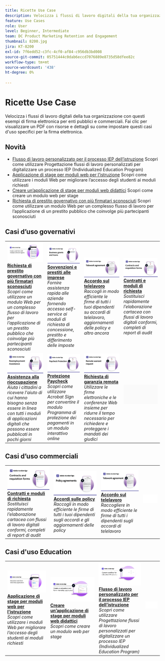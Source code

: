 ```yaml
---
title: Ricette Use Case
description: Velocizza i flussi di lavoro digitali della tua organizzazione con questi esempi di firma elettronica per enti pubblici e commerciali
feature: Use Cases
role: User
level: Beginner, Intermediate
team: DC Product Marketing Retention and Engagement
thumbnail: 8200.jpg
jira: KT-8200
exl-id: 7f6edd52-c3fc-4cf0-af84-c956db3bd008
source-git-commit: 05751444c0dab6eccd7076889e8735d58dfee82c
workflow-type: tm+mt
source-wordcount: '438'
ht-degree: 0%

---
```


# Ricette Use Case

Velocizza i flussi di lavoro digitali della tua organizzazione con questi esempi di firma elettronica per enti pubblici e commerciali. Fai clic per visualizzare un PDF con risorse e dettagli su come impostare questi casi d&#39;uso specifici per la firma elettronica.

## Novità

* [Flusso di lavoro personalizzato per il processo IEP dell’istruzione](usecase-edu-iep.md)
Scopri come utilizzare Progettazione flussi di lavoro personalizzati per digitalizzare un processo IEP (Individualized Education Program)
* [Applicazione di stage per moduli web per l’istruzione](usecase-edu-intern.md)
Scopri come utilizzare i moduli Web per migliorare l’accesso degli studenti ai moduli richiesti
* [Creare un’applicazione di stage per moduli web didattici](usecase-edu-intern-create.md)
Scopri come creare un modulo web per stage
* [Richiesta di prestito governativo con più firmatari sconosciuti](webform-multiple-signers.md)
Scopri come utilizzare un modulo Web per un complesso flusso di lavoro per l’applicazione di un prestito pubblico che coinvolge più partecipanti sconosciuti

## Casi d’uso governativi

<table style="table-layout:fixed">
<tr>
  <td>
    <a href="webform-multiple-signers.md">
      <img alt="Richiesta di prestito governativo con più firmatari sconosciuti" src="../assets/Web-form-unknown.png" />
    </a>
    <div>
    <a href="webform-multiple-signers.md"><strong>Richiesta di prestito governativo con più firmatari sconosciuti</strong></a>
    </div>
    <em>Scopri come utilizzare un modulo Web per un complesso flusso di lavoro per l’applicazione di un prestito pubblico che coinvolge più partecipanti sconosciuti</em>
    <br>
  </td> 
  <td>
    <a href="usecasegovgrants.md">
      <img alt="Sovvenzioni e prestiti alle imprese" src="../assets/UC_Business.png" />
    </a>
    <div>
    <a href="usecasegovgrants.md"><strong>Sovvenzioni e prestiti alle imprese</strong></a>
    </div>
    <em>Fornire assistenza rapida alle aziende fornendo accesso self-service ai moduli di richiesta di concessione, prestito e differimento delle imposte</em>
    <br>
  </td> 
  <td>
    <a href="usecasegovtelework.md">
      <img alt="Accordo sul telelavoro" src="../assets/UC_MegasignR.png" />
    </a>
    <div>
    <a href="usecasegovtelework.md"><strong>Accordo sul telelavoro</strong></a>
    </div>
    <em>Raccogli in modo efficiente le firme di tutti i tuoi dipendenti su accordi di telelavoro, aggiornamenti delle policy e altro ancora</em>
    <br>
  </td>
  <td>
    <a href="usecasegovcontracts.md">
      <img alt="Contratti e moduli di richiesta" src="../assets/UC_WorkflowR.png" />
    </a>
    <div>
    <a href="usecasegovcontracts.md"><strong>Contratti e moduli di richiesta</strong></a>
    </div>
    <em>Sostituisci rapidamente l’elaborazione cartacea con flussi di lavoro digitali conformi, completi di report di audit</em>
    <br>
  </td>
</tr>
<tr>
 <td>
    <a href="usecasegovreemployment.md">
      <img alt="Assistenza alla rioccupazione" src="../assets/UC_WebformsR.png" />
    </a>
    <div>
    <a href="usecasegovreemployment.md"><strong>Assistenza alla rioccupazione</strong></a>
    </div>
    <em>Aiuta i cittadini a ricevere l'aiuto di cui hanno bisogno senza essere in linea con tutti i moduli di applicazioni digitali che possono essere pubblicati in pochi giorni</em>
    <br>
  </td>
  <td>
    <a href="usecasegovpaycheck.md">
      <img alt="Protezione Paycheck" src="../assets/UC_PaycheckProtectionR.png" />
    </a>
    <div>
    <a href="usecasegovpaycheck.md"><strong>Protezione Paycheck</strong></a>
    </div>
    <em>Scopri come utilizzare Acrobat Sign per convertire il modulo Programma di protezione dei pagamenti in un modulo interattivo online</em>
    <br>
  </td>
  <td>
    <a href="usecasegovremote.md">
      <img alt="Richiesta di garanzia remota" src="../assets/UC_Remote_WarrantR.png" />
    </a>
    <div>
    <a href="usecasegovremote.md"><strong>Richiesta di garanzia remota</strong></a>
    </div>
    <em>Utilizzare le firme elettroniche e le conferenze Web insieme per ridurre il tempo necessario per richiedere e proteggere i mandati dei giudici</em>
    <br>
  </td>
  <td>
    <img alt="Spaziatore" src="../assets/Grayspacer.png" />
    <div>
    <br>
  </td>
</tr>
</table>

## Casi d’uso commerciali

<table style="table-layout:fixed">
<tr>
  <td>
    <a href="usecasecomcontracts.md">
      <img alt="Contratti e moduli di richiesta" src="../assets/UC_WorkflowR.png" />
    </a>
    <div>
    <a href="usecasecomcontracts.md"><strong>Contratti e moduli di richiesta</strong></a>
    </div>
    <em>Sostituisci rapidamente l’elaborazione cartacea con flussi di lavoro digitali conformi, completi di report di audit</em>
    <br>
  </td> 
  <td>
    <a href="usecasecompolicy.md">
      <img alt="Accordi sulle policy" src="../assets/UC_Policy.png" />
    </a>
    <div>
    <a href="usecasecompolicy.md"><strong>Accordi sulle policy</strong></a>
    </div>
    <em>Raccogli in modo efficiente le firme di tutti i tuoi dipendenti sugli accordi e gli aggiornamenti delle policy</em>
    <br>
  </td>
  <td>
    <a href="usecasecomtelework.md">
      <img alt="Accordo sul telelavoro" src="../assets/UC_MegasignR.png" />
    </a>
    <div>
    <a href="usecasecomtelework.md"><strong>Accordo sul telelavoro</strong></a>
    </div>
    <em>Raccogliere in modo efficiente le firme di tutti i dipendenti sugli accordi di telelavoro</em>
    <br>
  </td>
  <td>
    <img alt="Spaziatore" src="../assets/Whitespacer.png" />
    <div>
    <br>
  </td>
</tr>
</table>

## Casi d&#39;uso Education

<table style="table-layout:fixed">
<tr>
  <td>
    <a href="usecase-edu-intern.md">
      <img alt="Applicazione di stage per moduli web per l’istruzione" src="../assets/Webform-internship.png" />
    </a>
    <div>
    <a href="usecase-edu-intern.md"><strong>Applicazione di stage per moduli web per l’istruzione</strong></a>
    </div>
    <em>Scopri come utilizzare i moduli Web per migliorare l’accesso degli studenti ai moduli richiesti</em>
    <br>
  </td> 
  <td>
    <a href="usecase-edu-intern-create.md">
      <img alt="Creare un’applicazione di stage per moduli web didattici" src="../assets/Webform-internship-create.png" />
    </a>
    <div>
    <a href="usecase-edu-intern-create.md"><strong>Creare un’applicazione di stage per moduli web didattici</strong></a>
    </div>
    <em>Scopri come creare un modulo web per stage</em>
    <br>
  </td> 
  <td>
    <a href="usecase-edu-iep.md">
      <img alt="Flusso di lavoro personalizzato per il processo IEP dell’istruzione" src="../assets/Workflow-iep.png" />
    </a>
    <div>
    <a href="usecase-edu-iep.md"><strong>Flusso di lavoro personalizzato per il processo IEP dell’istruzione</strong></a>
    </div>
    <em>Scopri come utilizzare Progettazione flussi di lavoro personalizzati per digitalizzare un processo IEP (Individualized Education Program)</em>
    <br>
  </td>
  <td>
    <img alt="Spaziatore" src="../assets/Whitespacer.png" />
    <div>
    <br>
  </td>
</tr>
</table>


